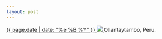 ```yaml
---
layout: post
---
```


<p>
  <a href="/197">
    <time>{{ page.date | date: "%e %B %Y" }}</time>
    <img src="https://s3.amazonaws.com/life.aaronjgreenberg.com/197.jpg">
  </a>
  Ollantaytambo, Peru.
</p>
